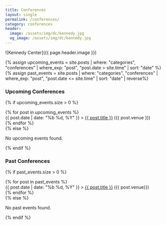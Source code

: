 ```yaml
---
title: Conferences
layout: single
permalink: /conferences/
category: conferences
header:
  image: /assets/img/dc/kennedy.jpg
  og_image: /assets/img/dc/kennedy.jpg
---
```


![Kennedy Center]({{ page.header.image }})  

{% assign upcoming_events = site.posts | where: "categories", "conferences" | where_exp: "post", "post.date > site.time" | sort: "date" %}
{% assign past_events = site.posts | where: "categories", "conferences" | where_exp: "post", "post.date <= site.time" | sort: "date" | reverse%}

### Upcoming Conferences
{% if upcoming_events.size > 0 %}
  <div class="events-list">
    {% for post in upcoming_events %}
      <section class="event">
        {{ post.date | date: "%b %d, %Y" }} > <a href="{{ post.url }}">{{ post.title }}</a> ({{ post.venue }})
      </section>
    {% endfor %}
  </div>
{% else %}
  <p>No upcoming events found.</p>
{% endif %}

### Past Conferences
{% if past_events.size > 0 %}
  <div class="events-list">
    {% for post in past_events %}
      <section class="event">
        {{ post.date | date: "%b %d, %Y" }} > <a href="{{ post.url }}">{{ post.title }}</a> ({{ post.venue}})
      </section>
    {% endfor %}
  </div>
{% else %}
  <p>No past events found.</p>
{% endif %}